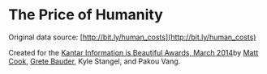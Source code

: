 The Price of Humanity
==

Original data source: [http://bit.ly/human_costs](http://bit.ly/human_costs)

Created for the [Kantar Information is Beautiful Awards, March 2014](http://www.informationisbeautifulawards.com/challenge/)by [Matt Cook](http://www.lookitscook.com), [Grete Bauder](https://twitter.com/GreteBauder), Kyle Stangel, and Pakou Vang.